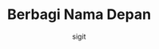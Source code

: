 ---
layout: post
current: post
cover:  assets/images/no-cover.gif
navigation: True
title: Berbagi Nama Depan
description: 
tags: [islam]
class: post-template
subclass: 'post tag-islam'
author: sigit
comments: true
---